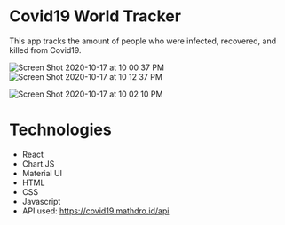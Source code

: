 # Covid19 World Tracker
This app tracks the amount of people who were infected, recovered, and killed from Covid19.

![Screen Shot 2020-10-17 at 10 00 37 PM](https://user-images.githubusercontent.com/46305741/96359238-5f652d00-10c5-11eb-9968-f9932f5c8cf6.png)
![Screen Shot 2020-10-17 at 10 12 37 PM](https://user-images.githubusercontent.com/46305741/96359284-f0d49f00-10c5-11eb-9208-91c2bdc22991.png)

![Screen Shot 2020-10-17 at 10 02 10 PM](https://user-images.githubusercontent.com/46305741/96359264-b7039880-10c5-11eb-98de-792bd8025af3.png)

# Technologies

- React
- Chart.JS
- Material UI
- HTML
- CSS
- Javascript
- API used: https://covid19.mathdro.id/api
